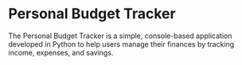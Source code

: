 # Personal Budget Tracker
The Personal Budget Tracker is a simple, console-based application developed in Python to help users manage their finances by tracking income, expenses, and savings.
